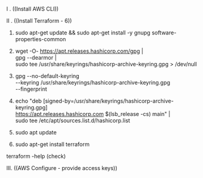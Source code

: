I . ((Install AWS CLI))

II . ((Install Terraform - 6))

1. sudo apt-get update && sudo apt-get install -y gnupg software-properties-common

2. wget -O- https://apt.releases.hashicorp.com/gpg | \
gpg --dearmor | \
sudo tee /usr/share/keyrings/hashicorp-archive-keyring.gpg > /dev/null

3. gpg --no-default-keyring \
--keyring /usr/share/keyrings/hashicorp-archive-keyring.gpg \
--fingerprint

4. echo "deb [signed-by=/usr/share/keyrings/hashicorp-archive-keyring.gpg] \
https://apt.releases.hashicorp.com $(lsb_release -cs) main" | \
sudo tee /etc/apt/sources.list.d/hashicorp.list

5. sudo apt update

6. sudo apt-get install terraform

terraform -help (check)

III. ((AWS Configure - provide access keys))


